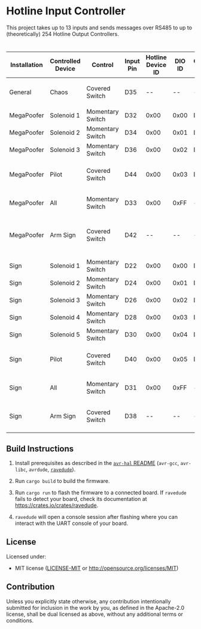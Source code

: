 Hotline Input Controller
========

This project takes up to 13 inputs and sends messages over RS485 to up to (theoretically) 254 Hotline Output Controllers.

# 

| Installation | Controlled Device | Control          | Input Pin | Hotline Device ID | DIO ID | Output Pin | Relay Input/Output | Notes                                    |
|--------------|-------------------|------------------|-----------|-------------------|--------|------------|--------------------|------------------------------------------|
|              |                   |                  |           |                   |        |            |                    |                                          |
| General      | Chaos             | Covered Switch   | D35       | --                | --     | --         | --                 | Activate Chaos Input Mode                |
|              |                   |                  |           |                   |        |            |                    |                                          |
| MegaPoofer   | Solenoid 1        | Momentary Switch | D32       | 0x00              | 0x00   | D22        | 1                  |                                          |
| MegaPoofer   | Solenoid 2        | Momentary Switch | D34       | 0x00              | 0x01   | D24        | 2                  |                                          |
| MegaPoofer   | Solenoid 3        | Momentary Switch | D36       | 0x00              | 0x02   | D26        | 3                  |                                          |
| MegaPoofer   | Pilot             | Covered Switch   | D44       | 0x00              | 0x03   | D28        | 4                  | Pilot solenoid and glowflys              |
| MegaPoofer   | All               | Momentary Switch | D33       | 0x00              | 0xFF   | --         | --                 | Set all solenoid states                  |
| MegaPoofer   | Arm Sign          | Covered Switch   | D42       | --                | --     | --         | --                 | Enable Sending of Commands to MegaPoofer |
|              |                   |                  |           |                   |        |            |                    |                                          |
| Sign         | Solenoid 1        | Momentary Switch | D22       | 0x00              | 0x00   | D22        | 1                  |                                          |
| Sign         | Solenoid 2        | Momentary Switch | D24       | 0x00              | 0x01   | D24        | 2                  |                                          |
| Sign         | Solenoid 3        | Momentary Switch | D26       | 0x00              | 0x02   | D26        | 3                  |                                          |
| Sign         | Solenoid 4        | Momentary Switch | D28       | 0x00              | 0x03   | D28        | 4                  |                                          |
| Sign         | Solenoid 5        | Momentary Switch | D30       | 0x00              | 0x04   | D30        | 5                  |                                          |
| Sign         | Pilot             | Covered Switch   | D40       | 0x00              | 0x05   | D22        | 6                  | Pilot solenoid and glowflys              |
| Sign         | All               | Momentary Switch | D31       | 0x00              | 0xFF   | --         | --                 | Set all solenoid states                  |
| Sign         | Arm Sign          | Covered Switch   | D38       | --                | --     | --         | --                 | Enable Sending of Commands to Sign       |


## Build Instructions
1. Install prerequisites as described in the [`avr-hal` README] (`avr-gcc`, `avr-libc`, `avrdude`, [`ravedude`]).

2. Run `cargo build` to build the firmware.

3. Run `cargo run` to flash the firmware to a connected board.  If `ravedude`
   fails to detect your board, check its documentation at
   <https://crates.io/crates/ravedude>.

4. `ravedude` will open a console session after flashing where you can interact
   with the UART console of your board.

[`avr-hal` README]: https://github.com/Rahix/avr-hal#readme
[`ravedude`]: https://crates.io/crates/ravedude

## License
Licensed under:
 - MIT license
   ([LICENSE-MIT](LICENSE-MIT) or <http://opensource.org/licenses/MIT>)

## Contribution
Unless you explicitly state otherwise, any contribution intentionally submitted
for inclusion in the work by you, as defined in the Apache-2.0 license, shall
be dual licensed as above, without any additional terms or conditions.
